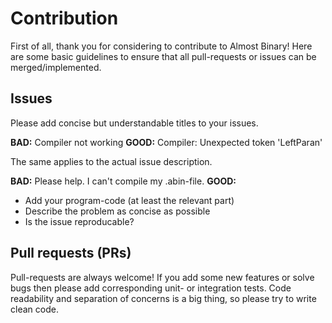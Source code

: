 
# Contribution
First of all, thank you for considering to contribute to Almost Binary! 
Here are some basic guidelines to ensure that all pull-requests or issues can be merged/implemented.

## Issues
Please add concise but understandable titles to your issues. 

**BAD:** Compiler not working
**GOOD:** Compiler: Unexpected token 'LeftParan'

The same applies to the actual issue description.

**BAD:** Please help. I can't compile my .abin-file.
**GOOD:** 
- Add your program-code (at least the relevant part)
- Describe the problem as concise as possible
- Is the issue reproducable?

## Pull requests (PRs)
Pull-requests are always welcome! 
If you add some new features or solve bugs then please add corresponding unit- or integration tests.
Code readability and separation of concerns is a big thing, so please try to write clean code. 
